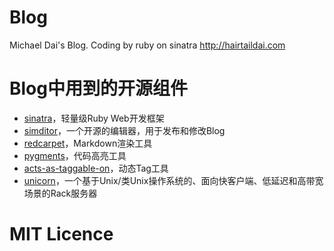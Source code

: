 # Blog
Michael Dai's Blog. Coding by ruby on sinatra
<http://hairtaildai.com>

# Blog中用到的开源组件

* [sinatra](http://www.sinatrarb.com/intro.html)，轻量级Ruby Web开发框架
* [simditor](http://simditor.tower.im/)，一个开源的编辑器，用于发布和修改Blog
* [redcarpet](https://github.com/vmg/redcarpet)，Markdown渲染工具
* [pygments](http://pygments.org/)，代码高亮工具
* [acts-as-taggable-on](https://github.com/mbleigh/acts-as-taggable-on)，动态Tag工具
* [unicorn](http://unicorn.bogomips.org/)，一个基于Unix/类Unix操作系统的、面向快客户端、低延迟和高带宽场景的Rack服务器

# MIT Licence